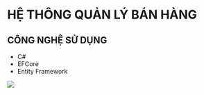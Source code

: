 # HỆ THÔNG QUẢN LÝ BÁN HÀNG
## CÔNG NGHỆ SỬ DỤNG
  - C#
  - EFCore
  - Entity Framework
<img src="[https://imgur.com/a/8MGWEGW]">
